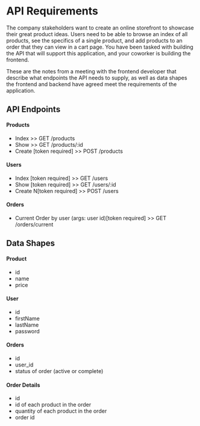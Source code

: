 # API Requirements
The company stakeholders want to create an online storefront to showcase their great product ideas. Users need to be able to browse an index of all products, see the specifics of a single product, and add products to an order that they can view in a cart page. You have been tasked with building the API that will support this application, and your coworker is building the frontend.

These are the notes from a meeting with the frontend developer that describe what endpoints the API needs to supply, as well as data shapes the frontend and backend have agreed meet the requirements of the application. 

## API Endpoints
#### Products
- Index >> GET /products
- Show >> GET /products/:id
- Create [token required] >> POST /products


#### Users
- Index [token required] >> GET /users
- Show [token required] >> GET /users/:id
- Create N[token required]  >> POST /users

#### Orders
- Current Order by user (args: user id)[token required] >> GET /orders/current

## Data Shapes
#### Product
-  id
- name
- price

#### User
- id
- firstName
- lastName
- password

#### Orders
- id
- user_id
- status of order (active or complete)

#### Order Details
- id
- id of each product in the order
- quantity of each product in the order
- order id

